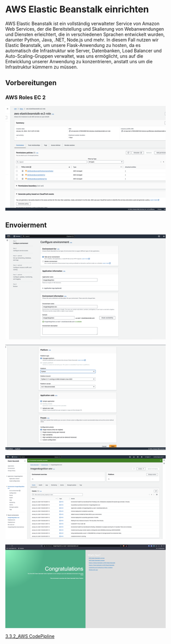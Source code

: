 # AWS Elastic Beanstalk einrichten

AWS Elastic Beanstalk ist ein vollständig verwalteter Service von Amazon Web Services, der die Bereitstellung und Skalierung von Webanwendungen und Diensten erleichtert, die in verschiedenen Sprachen entwickelt wurden, darunter Python, Java, .NET, Node.js und mehr. In diesem Fall nutzen wir Elastic Beanstalk, um unsere Flask-Anwendung zu hosten, da es automatisch die Infrastruktur wie Server, Datenbanken, Load Balancer und Auto-Scaling-Gruppen verwaltet, was uns ermöglicht, uns auf die Entwicklung unserer Anwendung zu konzentrieren, anstatt uns um die Infrastruktur kümmern zu müssen.

## Vorbereitungen
### AWS Roles EC 2

![](../3.2_Flask/attachments/Pasted%20image%2020240124105425.png)



## Envoierment

![](../3.2_Flask/attachments/Pasted%20image%2020240124105255.png)




![](../3.2_Flask/attachments/Pasted%20image%2020240124105321.png)

![](../3.2_Flask/attachments/Pasted%20image%2020240124105801.png)


![](../3.2_Flask/attachments/Pasted%20image%2020240124105735.png)




[3.3.2_AWS CodePipline](3.3.2_AWS%20CodePipline.md)
